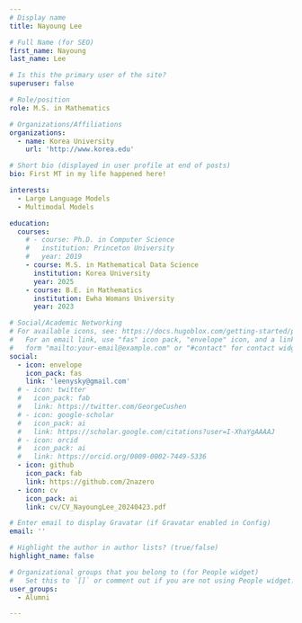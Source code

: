 ```yaml
---
# Display name
title: Nayoung Lee

# Full Name (for SEO)
first_name: Nayoung
last_name: Lee

# Is this the primary user of the site?
superuser: false

# Role/position
role: M.S. in Mathematics

# Organizations/Affiliations
organizations:
  - name: Korea University
    url: 'http://www.korea.edu'

# Short bio (displayed in user profile at end of posts)
bio: First MT in my life happened here!

interests:
  - Large Language Models
  - Multimodal Models

education:
  courses:
    # - course: Ph.D. in Computer Science
    #   institution: Princeton University
    #   year: 2019
    - course: M.S. in Mathematical Data Science
      institution: Korea University
      year: 2025
    - course: B.E. in Mathematics
      institution: Ewha Womans University
      year: 2023

# Social/Academic Networking
# For available icons, see: https://docs.hugoblox.com/getting-started/page-builder/#icons
#   For an email link, use "fas" icon pack, "envelope" icon, and a link in the
#   form "mailto:your-email@example.com" or "#contact" for contact widget.
social:
  - icon: envelope
    icon_pack: fas
    link: 'leenysky@gmail.com'
  # - icon: twitter
  #   icon_pack: fab
  #   link: https://twitter.com/GeorgeCushen
  # - icon: google-scholar
  #   icon_pack: ai
  #   link: https://scholar.google.com/citations?user=I-XhaYgAAAAJ
  # - icon: orcid
  #   icon_pack: ai
  #   link: https://orcid.org/0009-0002-7449-5336
  - icon: github
    icon_pack: fab
    link: https://github.com/2nazero
  - icon: cv
    icon_pack: ai
    link: cv/CV_NayoungLee_20240423.pdf

# Enter email to display Gravatar (if Gravatar enabled in Config)
email: ''

# Highlight the author in author lists? (true/false)
highlight_name: false

# Organizational groups that you belong to (for People widget)
#   Set this to `[]` or comment out if you are not using People widget.
user_groups:
  - Alumni

---
```


<!-- 짧은 자기소개 -->


<!-- 연구분야/주제 관심사 소개 -->


<!-- 그 외의 것/trivia -->

